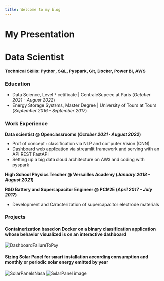 ```yaml
---
title: Welcome to my blog
---
```


# My Presentation

# **Data Scientist**
#### Technical Skills: Python, SQL, Pyspark, Git, Docker, Power BI, AWS

### **Education**
- Data Science, Level 7 cetificate | CentraleSupelec at Paris (_October 2021 - August 2022_)
- Energy Storage Systems, Master Degree | University of Tours at Tours (_September 2016 - September 2017_)

### **Work Experience**
**Data scientist @ Openclassrooms (_October 2021 - August 2022_)**
- Prof of concept : classification via NLP and computer Vision (CNN)
- Dashboard web application via streamlit framework and serving with an API REST FastAPI
- Setting up a big data cloud architecture on AWS and coding with pyspark

**High School Physics Teacher @ Versailles Academy (_January 2018 - August 2021_)**

**R&D Battery and Supercapacitor Engineer @ PCM2E (_April 2017 - July 2017_)** 
- Development and Caracterization of supercapacitor electrode materials

### **Projects**
#### Containerization based on Docker on a binary classification application whose behavior visualized is on an interactive dashboard
  ![DashboardFailureToPay](https://github.com/ONOKANA8/DashboardFailureToPay)
  
#### Sizing Solar Panel for smart installation according consumption and monthly or periodic solar energy emitted by year
  ![SolarPanelsNasa](https://github.com/ONOKANA8/SolarPanelsNasa)
  ![SolarPanel image]([https://github.com/ONOKANA8/SolarPanelsNasa](https://eclipseenergy.co.uk/wp-content/uploads/2022/01/Solar-Panels-2-700x525.jpg))

